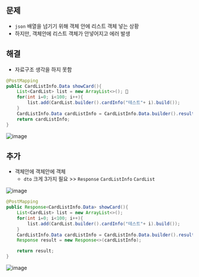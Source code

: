 ## 문제
- `json` 배열을 넘기기 위해 객체 안에 리스트 객체 넣는 상황
-  하지만, 객체안에 리스트 객체가 안넣어지고 에러 발생

## 해결
- 자료구조 생각을 하지 못함

```java
@PostMapping
public CardListInfo.Data showCard(){
    List<CardList> list = new ArrayList<>(); 🤗
    for(int i=0; i<100; i++){
        list.add(CardList.builder().cardInfo("테스트"+ i).build());
    }
    CardListInfo.Data cardListInfo = CardListInfo.Data.builder().result(true).cardList(list).build(); 🤗
    return cardListInfo;
}
```

![image](https://user-images.githubusercontent.com/61215550/155083304-df0ecd1e-90c4-413d-92a2-aa5f4029030d.png)


## 추가
- 객체안에 객체안에 객체
    - `dto` 크게 3가지 필요 >> `Response` `CardListInfo` `CardList`

![image](https://user-images.githubusercontent.com/61215550/155087376-2651fea7-6680-4980-99ff-c0911bd52cb5.png)

```java
@PostMapping
public Response<CardListInfo.Data> showCard(){
    List<CardList> list = new ArrayList<>();
    for(int i=0; i<100; i++){
        list.add(CardList.builder().cardInfo("테스트"+ i).build());
    }
    CardListInfo.Data cardListInfo = CardListInfo.Data.builder().result(true).cardList(list).build();
    Response result = new Response<>(cardListInfo);

    return result;
}
```

![image](https://user-images.githubusercontent.com/61215550/155084390-36a15cea-60ea-475a-81e0-5b31d10d1843.png)
